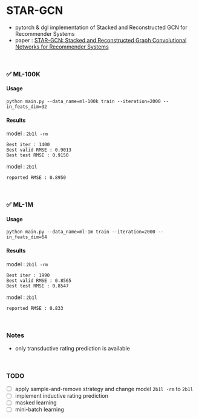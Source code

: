 # STAR-GCN
* pytorch & dgl implementation of Stacked and Reconstructed GCN for Recommender Systems
* paper : [STAR-GCN: Stacked and Reconstructed Graph Convolutional Networks for Recommender Systems](https://arxiv.org/pdf/1905.13129.pdf)
  
</br>
  
### ✅ **ML-100K**
#### **Usage**
```
python main.py --data_name=ml-100k train --iteration=2000 --in_feats_dim=32
```
#### **Results**
model : `2b1l -rm`
```
Best iter : 1400
Best valid RMSE : 0.9013
Best test RMSE : 0.9150
```
model : `2b1l`
```
reported RMSE : 0.8950
```
  
</br>
  
### ✅ **ML-1M**
#### **Usage**
```
python main.py --data_name=ml-1m train --iteration=2000 --in_feats_dim=64
```
#### **Results**
model : `2b1l -rm`
```
Best iter : 1990
Best valid RMSE : 0.8565
Best test RMSE : 0.8547
```
model : `2b1l`
```
reported RMSE : 0.833
```
  
</br>
  
### **Notes**
* only transductive rating prediction is available
  
</br>
  
### **TODO**
- [ ] apply sample-and-remove strategy and change model `2b1l -rm` to `2b1l`
- [ ] implement inductive rating prediction
- [ ] masked learning
- [ ] mini-batch learning
